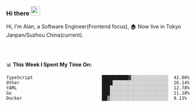 ### Hi there <img src="https://media.giphy.com/media/hvRJCLFzcasrR4ia7z/giphy.gif" width="25px">

<!-- ![visitors](https://visitor-badge.glitch.me/badge?page_id=dislfyer.dislfyer) -->

Hi, I'm Alan, a Software Engineer(Frontend focus), 🏠 Now live in Tokyo Janpan/Suzhou China(current).

<br/>
<br/>

📊 **This Week I Spent My Time On:**


<!--START_SECTION:waka-->

```text
TypeScript                          ██████████▓░░░░░░░░░░░░░░  42.06%
Other                               ████░░░░░░░░░░░░░░░░░░░░░  16.14%
YAML                                ███░░░░░░░░░░░░░░░░░░░░░░  12.78%
Go                                  ███░░░░░░░░░░░░░░░░░░░░░░  11.18%
Docker                              ██▒░░░░░░░░░░░░░░░░░░░░░░  9.13%
```

<!--END_SECTION:waka-->

<!--
**About Me:**
 -->
